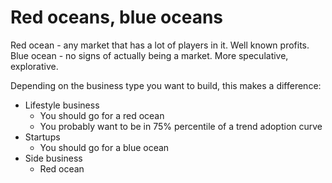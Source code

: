 # Red oceans, blue oceans

Red ocean - any market that has a lot of players in it. Well known profits.
Blue ocean - no signs of actually being a market. More speculative, explorative.

Depending on the business type you want to build, this makes a difference:
- Lifestyle business
    - You should go for a red ocean
    - You probably want to be in 75% percentile of a trend adoption curve
- Startups
    - You should go for a blue ocean
- Side business
    - Red ocean

